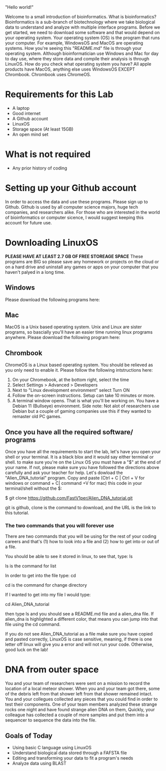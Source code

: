 "Hello world!"

Welcome to a small introduction of bioinformatics. What is bioinformatics? Bioinformatics is a sub-branch of biotechnology where we take biological data to understand and analyze with multiple interface programs. Before we get started, we need to download some software and that would depend on your operating system. Your operating system (OS) is the program that runs your computer. For example, WindowsOS and MacOS are operating systems. How you're seeing this "README.md" file is through your operating system. Although bioinformatician use Windows and Mac for day to day use, where they store data and compile their analysis is through LinuxOS. How do you check what operating system you have? All apple products have MacOS, anything else uses WindowsOS EXCEPT Chrombook. Chrombook uses ChromeOS. 

# Requirements for this Lab
* A laptop
* Good internet
* A Github account
* LinuxOS
* Storage space (At least 15GB)
* An open mind set

# What is not required 
* Any prior history of coding

# Setting up your Github account
In order to access the data and use these programs. Please sign up to Github. Github is used by all computer science majors, huge tech companies, and researchers alike. For those who are interested in the world of bioinformatics or computer sicence, I would suggest keeping this account for future use. 

# Downloading LinuxOS

**PLEASE HAVE AT LEAST 2.7 GB OF FREE STOREAGE SPACE**
These programs are BIG so please save any homework or projects on the cloud or on a hard drive and uninstall any games or apps on your computer that you haven't palyed in a long time. 

## Windows
Please download the following programs here:


## Mac
MacOS is a Unix based operating system. Unix and Linux are sister programs, so bascially you'll have an easier time running linux programs anywhere. Please download the following program here:

## Chrombook
ChromeOS is a Linux based operating system. You should be relieved as you only need to enable it. Please follow the following intstructions here: 

1. On your Chromebook, at the bottom right, select the time
2. Select Settings > Advanced > Developers 
3. Next to "Linux development environment" select Turn ON
4. Follow the on-screen instructions. Setup can take 10 minutes or more. 
5. A terminal window opens. That is what you'll be working on. You have a Debian 11 (Bullseye) environment. Side note: Not alot of researchers use Debian but a couple of gaming companies use this if they wanted to remaster old PC games. 

## Once you have all the required software/ programs
Once you have all the requirements to start the lab, let's have you open your shell or your terminal. It is a black blox and it would say either terminal or shell. to make sure you're on the Linux OS you must have a "$" at the end of your name. If not, please make sure you have followed the directions above carefully and ask your teacher for help. Let's dowload the "Alien_DNA_tutorial" program. Copy and paste (Ctrl + C | Ctrl + V for windows or command + C| command +V for mac) this code in your terminal/shell without the $:


$ git clone https://github.com/FastV1per/Alien_DNA_tutorial.git


git is github, clone is the command to download, and the URL is the link to this tutorial.

### The two commands that you will forever use

There are two commands that you will be using for the rest of your coding careers and that's (1) how to look into a file and (2) how to get into or out of a file.
 
You should be able to see it stored in linux, to see that, type: ls

ls is the command for list

In order to get into the file type: cd

cd is the command for change directory 

If I wanted to get into my file I would type: 

cd Alien_DNA_tutorial

then type ls and you should see a README.md file and a alien_dna file. If alien_dna is highlighted a different color, that means you can jump into that file using the cd command. 

If you do not see Alien_DNA_tutorial as a file make sure you have copied and pasted correctly, LinuxOS is case sensitive, meaning, if there is one letter off linux will give you a error and will not run your code. Otherwise, good luck on the lab!

# DNA from outer space
You and your team of researchers were sent on a mission to record the location of a local meteor shower. When you and your team got there, some of the debris left from that shower left from that shower remained intact. You and your collegues collected any pieces that you could find in order to test their components. One of your team members analyzed these strange rocks one night and have found strange alien DNA on them, Quickly, your colleague has collected a couple of more samples and put them into a sequencer to sequence the data into the file. 


## Goals of Today
* Using basic C language using LinuxOS 
* Understand biological data stored through a FAFSTA file
* Editing and transforming your data to fit a program's needs
* Analyze data using BLAST




